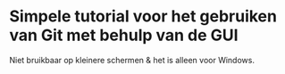 <h1>Simpele tutorial voor het gebruiken van Git met behulp van de GUI</h1>
<p>Niet bruikbaar op kleinere schermen & het is alleen voor Windows.</p>